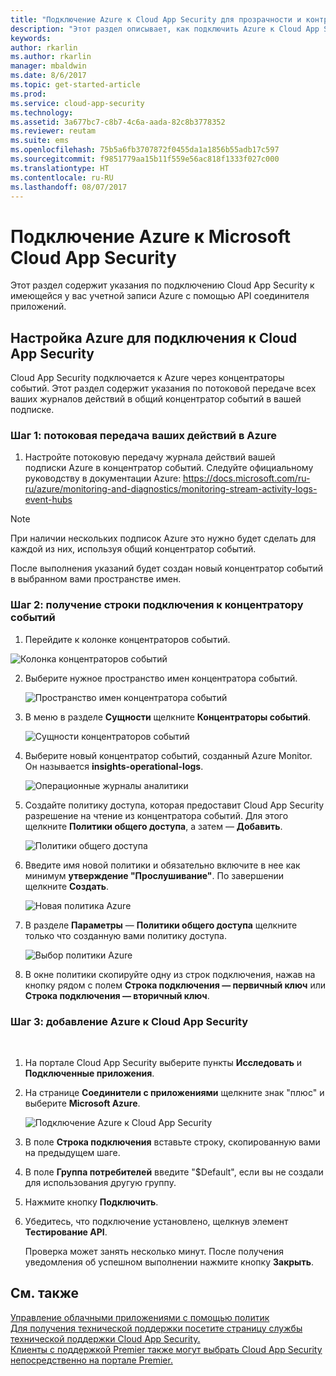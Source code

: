```yaml
---
title: "Подключение Azure к Cloud App Security для прозрачности и контроля работы | Microsoft Docs"
description: "Этот раздел описывает, как подключить Azure к Cloud App Security с помощью API соединителя."
keywords: 
author: rkarlin
ms.author: rkarlin
manager: mbaldwin
ms.date: 8/6/2017
ms.topic: get-started-article
ms.prod: 
ms.service: cloud-app-security
ms.technology: 
ms.assetid: 3a677bc7-c8b7-4c6a-aada-82c8b3778352
ms.reviewer: reutam
ms.suite: ems
ms.openlocfilehash: 75b5a6fb3707872f0455da1a1856b55adb17c597
ms.sourcegitcommit: f9851779aa15b11f559e56ac818f1333f027c000
ms.translationtype: HT
ms.contentlocale: ru-RU
ms.lasthandoff: 08/07/2017
---
```

# <a name="connect-azure-to-microsoft-cloud-app-security"></a>Подключение Azure к Microsoft Cloud App Security

Этот раздел содержит указания по подключению Cloud App Security к имеющейся у вас учетной записи Azure с помощью API соединителя приложений.  
  
## <a name="setting-up-azure-for-connection-to-cloud-app-security"></a>Настройка Azure для подключения к Cloud App Security

Cloud App Security подключается к Azure через концентраторы событий. Этот раздел содержит указания по потоковой передаче всех ваших журналов действий в общий концентратор событий в вашей подписке. 

### <a name="step-1-stream-your-azure-activity"></a>Шаг 1: потоковая передача ваших действий в Azure

1.  Настройте потоковую передачу журнала действий вашей подписки Azure в концентратор событий. Следуйте официальному руководству в документации Azure: https://docs.microsoft.com/ru-ru/azure/monitoring-and-diagnostics/monitoring-stream-activity-logs-event-hubs

 > [!NOTE]
 > При наличии нескольких подписок Azure это нужно будет сделать для каждой из них, используя общий концентратор событий.

 После выполнения указаний будет создан новый концентратор событий в выбранном вами пространстве имен.

### <a name="step-2-get-a-connection-string-to-your-event-hub"></a>Шаг 2: получение строки подключения к концентратору событий

1.  Перейдите к колонке концентраторов событий.
  
   ![Колонка концентраторов событий](media/azure-event-hubs.png "Концентраторы событий Azure")

2.  Выберите нужное пространство имен концентратора событий.
  
    ![Пространство имен концентратора событий](media/azure-namespace.png "Пространство имен Azure")

3.  В меню в разделе **Сущности** щелкните **Концентраторы событий**. 
  
    ![Сущности концентраторов событий](media/azure-event-hubs-entities.png "Сущности концентратора событий Azure")

4.  Выберите новый концентратор событий, созданный Azure Monitor. Он называется **insights-operational-logs**.
  
    ![Операционные журналы аналитики](media/azure-insight-operational-logs.png "Операционные журналы аналитики Azure")

5. Создайте политику доступа, которая предоставит Cloud App Security разрешение на чтение из концентратора событий. Для этого щелкните **Политики общего доступа**, а затем — **Добавить**.
  
    ![Политики общего доступа](media/azure-shared-access-policies.png "Политика общего доступа Azure")

6.  Введите имя новой политики и обязательно включите в нее как минимум **утверждение "Прослушивание"**. По завершении щелкните **Создать**.
  
    ![Новая политика Azure](media/azure-new-policy.png "Создание новой политики Azure")

7.  В разделе **Параметры** — **Политики общего доступа** щелкните только что созданную вами политику доступа.   
  
    ![Выбор политики Azure](media/azure-select-policy.png "Выбор политики Azure")

8. В окне политики скопируйте одну из строк подключения, нажав на кнопку рядом с полем **Строка подключения — первичный ключ** или **Строка подключения — вторичный ключ**.

### <a name="step-3-add-azure-to-cloud-app-security"></a>Шаг 3: добавление Azure к Cloud App Security
 
1.  На портале Cloud App Security выберите пункты **Исследовать** и **Подключенные приложения**.  
  
3.  На странице **Соединители с приложениями** щелкните знак "плюс" и выберите **Microsoft Azure**.  
  
     ![Подключение Azure к Cloud App Security](media/azure-connect-app.png "Подключение Azure")  
  
4.  В поле **Строка подключения** вставьте строку, скопированную вами на предыдущем шаге.  
  
5.  В поле **Группа потребителей** введите "$Default", если вы не создали для использования другую группу.
  
6.  Нажмите кнопку **Подключить**.
8.  Убедитесь, что подключение установлено, щелкнув элемент **Тестирование API**.  
  
     Проверка может занять несколько минут. После получения уведомления об успешном выполнении нажмите кнопку **Закрыть**.  
  





## <a name="see-also"></a>См. также  
[Управление облачными приложениями с помощью политик](control-cloud-apps-with-policies.md)   
[Для получения технической поддержки посетите страницу службы технической поддержки Cloud App Security.](http://support.microsoft.com/oas/default.aspx?prid=16031)   
[Клиенты с поддержкой Premier также могут выбрать Cloud App Security непосредственно на портале Premier.](https://premier.microsoft.com/)  
  
  